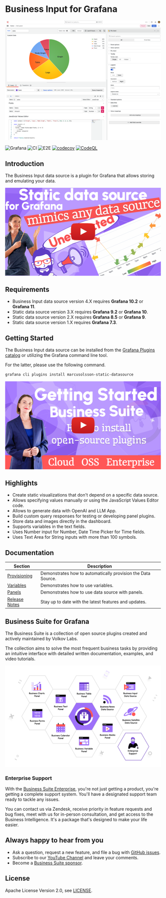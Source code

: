 # Business Input for Grafana

![Screenshot](https://github.com/volkovlabs/business-input/raw/main/src/img/dark.png)

![Grafana](https://img.shields.io/badge/Grafana-11.3-orange)
![CI](https://github.com/volkovlabs/business-input/workflows/CI/badge.svg)
![E2E](https://github.com/volkovlabs/business-input/workflows/E2E/badge.svg)
[![codecov](https://codecov.io/gh/VolkovLabs/business-input/branch/main/graph/badge.svg)](https://codecov.io/gh/VolkovLabs/business-input)
[![CodeQL](https://github.com/VolkovLabs/business-input/actions/workflows/codeql-analysis.yml/badge.svg)](https://github.com/VolkovLabs/business-input/actions/workflows/codeql-analysis.yml)

## Introduction

The Business Input data source is a plugin for Grafana that allows storing and emulating your data.

[![Business Input data source for Grafana | Mimic any data source | Tutorial and examples](https://raw.githubusercontent.com/volkovlabs/business-input/main/img/video.png)](https://youtu.be/QOV8ECOUjWs)

## Requirements

- Business Input data source version 4.X requires **Grafana 10.2** or **Grafana 11**.
- Static data source version 3.X requires **Grafana 9.2** or **Grafana 10**.
- Static data source version 2.X requires **Grafana 8.5** or **Grafana 9**.
- Static data source version 1.X requires **Grafana 7.3**.

## Getting Started

The Business Input data source can be installed from the [Grafana Plugins catalog](https://grafana.com/grafana/plugins/marcusolsson-static-datasource/) or utilizing the Grafana command line tool.

For the latter, please use the following command.

```bash
grafana cli plugins install marcusolsson-static-datasource
```

[![Install Business Suite plugins in Cloud, OSS, Enterprise | Open source community plugins](https://raw.githubusercontent.com/volkovlabs/.github/main/started.png)](https://youtu.be/1qYzHfPXJF8)

## Highlights

- Create static visualizations that don't depend on a specific data source.
- Allows specifying values manually or using the JavaScript Values Editor code.
- Allows to generate data with OpenAI and LLM App.
- Build custom query responses for testing or developing panel plugins.
- Store data and images directly in the dashboard.
- Supports variables in the text fields.
- Uses Number input for Number, Date Time Picker for Time fields.
- Uses Text Area for String inputs with more than 100 symbols.

## Documentation

| Section                                                                    | Description                                                  |
| -------------------------------------------------------------------------- | ------------------------------------------------------------ |
| [Provisioning](https://volkovlabs.io/plugins/business-input/provisioning/) | Demonstrates how to automatically provision the Data Source. |
| [Variables](https://volkovlabs.io/plugins/business-input/variables/)       | Demonstrates how to use variables.                           |
| [Panels](https://volkovlabs.io/plugins/business-input/panels/)             | Demonstrates how to use data source with panels.             |
| [Release Notes](https://volkovlabs.io/plugins/business-input/release/)     | Stay up to date with the latest features and updates.        |

## Business Suite for Grafana

The Business Suite is a collection of open source plugins created and actively maintained by Volkov Labs.

The collection aims to solve the most frequent business tasks by providing an intuitive interface with detailed written documentation, examples, and video tutorials.

[![Business Suite for Grafana](https://raw.githubusercontent.com/VolkovLabs/.github/main/business.png)](https://volkovlabs.io/plugins/)

### Enterprise Support

With the [Business Suite Enterprise](https://volkovlabs.io/pricing/), you're not just getting a product, you're getting a complete support system. You'll have a designated support team ready to tackle any issues.

You can contact us via Zendesk, receive priority in feature requests and bug fixes, meet with us for in-person consultation, and get access to the Business Intelligence. It's a package that's designed to make your life easier.

## Always happy to hear from you

- Ask a question, request a new feature, and file a bug with [GitHub issues](https://github.com/volkovlabs/business-input/issues).
- Subscribe to our [YouTube Channel](https://youtube.com/@volkovlabs) and leave your comments.
- Become a [Business Suite sponsor](https://github.com/sponsors/VolkovLabs).

## License

Apache License Version 2.0, see [LICENSE](https://github.com/volkovlabs/business-input/blob/main/LICENSE).
